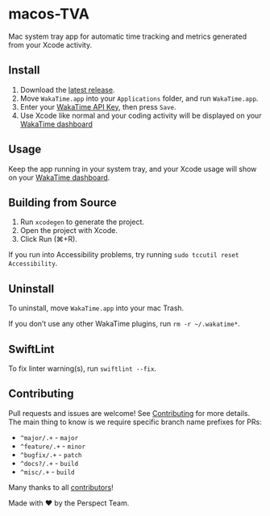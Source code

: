 # macos-TVA

Mac system tray app for automatic time tracking and metrics generated from your Xcode activity.

## Install

1. Download the [latest release](https://github.com/wakatime/macos-wakatime/releases/latest/download/macos-wakatime.zip).
2. Move `WakaTime.app` into your `Applications` folder, and run `WakaTime.app`.
3. Enter your [WakaTime API Key][api key], then press `Save`.
4. Use Xcode like normal and your coding activity will be displayed on your [WakaTime dashboard][dashboard]

## Usage

Keep the app running in your system tray, and your Xcode usage will show on your [WakaTime dashboard][dashboard].

## Building from Source

1. Run `xcodegen` to generate the project.
2. Open the project with Xcode.
3. Click Run (⌘+R).

If you run into Accessibility problems, try running `sudo tccutil reset Accessibility`.

## Uninstall

To uninstall, move `WakaTime.app` into your mac Trash.

If you don’t use any other WakaTime plugins, run `rm -r ~/.wakatime*`.

## SwiftLint

To fix linter warning(s), run `swiftlint --fix`.

## Contributing

Pull requests and issues are welcome!
See [Contributing][contributing] for more details.
The main thing to know is we require specific branch name prefixes for PRs:

- `^major/.+` - `major`
- `^feature/.+` - `minor`
- `^bugfix/.+` - `patch`
- `^docs?/.+` - `build`
- `^misc/.+` - `build`

Many thanks to all [contributors][authors]!

Made with :heart: by the Perspect Team.

[api key]: https://wakatime.com/api-key
[dashboard]: https://wakatime.com/
[contributing]: CONTRIBUTING.md
[authors]: AUTHORS

